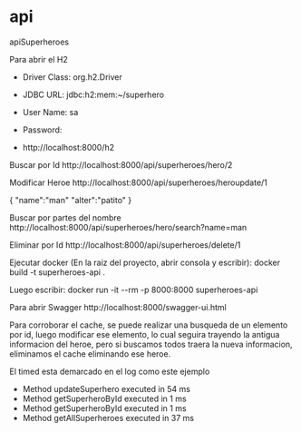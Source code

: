 # api
apiSuperheroes

Para abrir el H2 

* Driver Class:	org.h2.Driver
* JDBC URL:	jdbc:h2:mem:~/superhero
* User Name: sa
* Password:	

* http://localhost:8000/h2

Buscar por Id
http://localhost:8000/api/superheroes/hero/2

Modificar Heroe
http://localhost:8000/api/superheroes/heroupdate/1

{
"name":"man"
"alter":"patito"
}

Buscar por partes del nombre
http://localhost:8000/api/superheroes/hero/search?name=man

Eliminar por Id
http://localhost:8000/api/superheroes/delete/1

Ejecutar docker (En la raiz del proyecto, abrir consola y escribir):
docker build -t superheroes-api .

Luego escribir:
docker run -it --rm -p 8000:8000 superheroes-api

Para abrir Swagger 
http://localhost:8000/swagger-ui.html

Para corroborar el cache, se puede realizar una busqueda de un elemento por id, 
luego modificar ese elemento, lo cual seguira trayendo la antigua informacion del heroe, pero si buscamos todos traera la nueva informacion,
eliminamos el cache eliminando ese heroe.

El timed esta demarcado en el log como este ejemplo 
* Method updateSuperhero executed in 54 ms
* Method getSuperheroById executed in 1 ms
* Method getSuperheroById executed in 1 ms
* Method getAllSuperheroes executed in 37 ms


